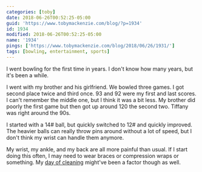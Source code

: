 ```yaml
---
categories: [toby]
date: 2018-06-26T00:52:25-05:00
guid: 'https://www.tobymackenzie.com/blog/?p=1934'
id: 1934
modified: 2018-06-26T00:52:25-05:00
name: '1934'
pings: ['https://www.tobymackenzie.com/blog/2018/06/26/1931/']
tags: [bowling, entertainment, sports]
---
```


I went bowling for the first time in years.<!--more-->  I don't know how many years, but it's been a while.

I went with my brother and his girlfriend.  We bowled three games.  I got second place twice and third once.  93 and 92 were my first and last scores.  I can't remember the middle one, but I think it was a bit less.  My brother did poorly the first game but then got up around 120 the second two.  Tiffany was right around the 90s.

I started with a 14# ball, but quickly switched to 12# and quickly improved.  The heavier balls can really throw pins around without a lot of speed, but I don't think my wrist can handle them anymore.

My wrist, my ankle, and my back are all more painful than usual.  If I start doing this often, I may need to wear braces or compression wraps or something.  My [day of cleaning](https://www.tobymackenzie.com/blog/2018/06/26/1931/) might've been a factor though as well.
